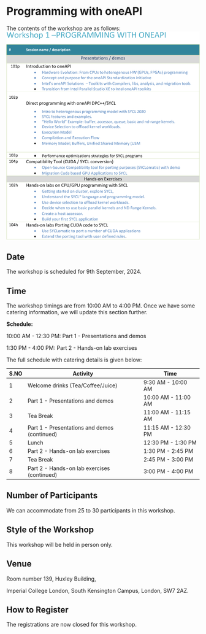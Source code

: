 # Programming with oneAPI

The contents of the workshop are as follows:
![OneAPI programming](Images/one_api_programming.png)

## Date

The workshop is scheduled for 9th September, 2024.

## Time

The workshop timings are from 10:00 AM to 4:00 PM. Once we have some catering information, we will update this section further.

**Schedule:**

10:00 AM - 12:30 PM: Part 1 - Presentations and demos

1:30 PM  - 4:00 PM:  Part 2 - Hands-on lab exercises

 The full schedule with catering details is given below:

|S.NO  | Activity  | Time |
|---|---|---|
| 1 | Welcome drinks (Tea/Coffee/Juice) | 9:30 AM - 10:00 AM |
| 2 | Part 1 - Presentations and demos | 10:00 AM - 11:00 AM |
| 3 | Tea Break | 11:00 AM - 11:15 AM |
| 4 | Part 1 - Presentations and demos (continued) | 11:15 AM - 12:30 PM |
| 5 | Lunch | 12:30 PM - 1:30 PM |
| 6 | Part 2 - Hands-on lab exercises | 1:30 PM - 2:45 PM |
| 7 | Tea Break | 2:45 PM - 3:00 PM |
| 8 | Part 2 - Hands-on lab exercises (continued) | 3:00 PM - 4:00 PM |

## Number of Participants

We can accommodate from 25 to 30 participants in this workshop.

## Style of the Workshop

This workshop will be held in person only.

## Venue

Room number 139, Huxley Building,

Imperial College London, South Kensington Campus, London, SW7 2AZ.

## How to Register

The registrations are now closed for this workshop.
